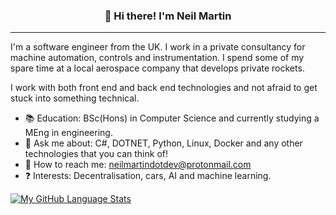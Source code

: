 
<h3 align="center">👋 Hi there! I'm Neil Martin</h3>
<p align="center">
</p>

---
I'm a software engineer from the UK. I work in a private consultancy for machine automation, controls and instrumentation. I spend some of my spare time at a local aerospace company that develops private rockets.

I work with both front end and back end technologies and not afraid to get stuck into something technical. 

- :books:  Education: BSc(Hons) in Computer Science and currently studying a MEng in engineering.
- :speech_balloon: Ask me about: C#, DOTNET, Python, Linux, Docker and any other technologies that you can think of!
- :calling: How to reach me: neilmartindotdev@protonmail.com
- :question: Interests: Decentralisation, cars, AI and machine learning.

[![My GitHub Language Stats](https://github-readme-stats.vercel.app/api/top-langs/?username=neilmartindev&langs_count=5&theme=radical)]()

